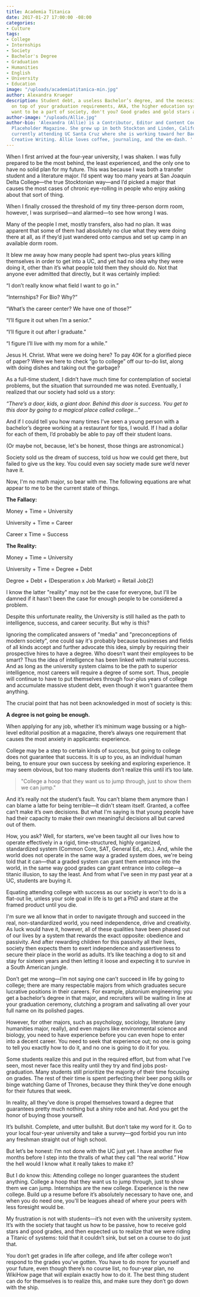 ```yaml
---
title: Academia Titanica
date: 2017-01-27 17:00:00 -08:00
categories:
- Culture
tags:
- College
- Internships
- Society
- Bachelor's Degree
- Graduation
- Humanities
- English
- University
- Education
image: "/uploads/academiatitanica-min.jpg"
author: Alexandra Krueger
description: Student debt, a useless Bachelor’s degree, and the necessity of internships
  on top of your graduation requirements, AKA, the higher education system. You do
  want to be a part of society, don't you? Good grades and gold stars are a must.
author-image: "/uploads/Allie.jpg"
author-bio: 'Alexandra (Allie) is a Contributor, Editor and Content Coordinator for
  Placeholder Magazine. She grew up in both Stockton and Linden, California, and is
  currently attending UC Santa Cruz where she is working toward her Bachelor''s in
  Creative Writing. Allie loves coffee, journaling, and the em-dash. '
---
```


When I first arrived at the four-year university, I was shaken. I was fully prepared to be the most behind, the least experienced, and the only one to have no solid plan for my future. This was because I was both a transfer student and a literature major. I’d spent way too many years at San Joaquin Delta College—the true Stocktonian way—and I’d picked a major that causes the most cases of chronic eye-rolling in people who enjoy asking about that sort of thing.

When I finally crossed the threshold of my tiny three-person dorm room, however, I was surprised—and alarmed—to see how wrong I was.

Many of the people I met, mostly transfers, also had no plan. It was apparent that some of them had absolutely no clue what they were doing there at all, as if they’d just wandered onto campus and set up camp in an available dorm room.

It blew me away how many people had spent two-plus years killing themselves in order to get into a UC, and yet had no idea why they were doing it, other than it’s what people told them they should do. Not that anyone ever admitted that directly, but it was certainly implied:

“I don’t really know what field I want to go in.”

“Internships? For Bio? Why?”

“What’s the career center? We have one of those?”

“I’ll figure it out when I’m a senior.”

“I’ll figure it out after I graduate.”

“I figure I’ll live with my mom for a while.”

Jesus H. Christ. What were we doing here? To pay 40K for a glorified piece of paper? Were we here to check “go to college” off our to-do list, along with doing dishes and taking out the garbage?

As a full-time student, I didn’t have much time for contemplation of societal problems, but the situation that surrounded me was noted. Eventually, I realized that our society had sold us a story:

*“There’s a door, kids, a giant door. Behind this door is success. You get to this door by going to a magical place called college…”*

And if I could tell you how many times I’ve seen a young person with a bachelor’s  degree working at a restaurant for tips, I would. If I had a dollar for each of them, I’d probably be able to pay off their student loans.

\(Or maybe not, because, let's be honest, those things are astronomical.)

Society sold us the dream of success, told us how we could get there, but failed to give us the key. You could even say society made sure we’d never have it.

Now, I'm no math major, so bear with me. The following equations are what appear to me to be the current state of things.

**The Fallacy:**

Money \+ Time = University

University \+ Time = Career

Career x Time = Success

**The Reality:**

Money + Time = University

University + Time = Degree + Debt

Degree + Debt + (Desperation x Job Market) = Retail Job(2)

I know the latter "reality" may not be the case for everyone, but I'll be damned if it hasn't been the case for enough people to be considered a problem.

Despite this unfortunate reality, the University is still hailed as the path to intelligence, success, and career security. But why is this?

Ignoring the complicated answers of "media" and "preconceptions of modern society", one could say it's probably because businesses and fields of all kinds accept and further advocate this idea, simply by requiring their prospective hires to have a degree. Who doesn’t want their employees to be smart? Thus the idea of intelligence has been linked with material success. And as long as the university system claims to be the path to superior intelligence, most careers will require a degree of some sort. Thus, people will continue to have to put themselves through four-plus years of college and accumulate massive student debt, even though it won't guarantee them anything.

The crucial point that has not been acknowledged in most of society is this:

**A degree is not going be enough.**

When applying for any job, whether it’s minimum wage bussing or a high-level editorial position at a magazine, there’s always one requirement that causes the most anxiety in applicants: experience.

College may be a step to certain kinds of success, but going to college does not guarantee that success. It is up to you, as an individual human being, to ensure your own success by seeking and exploring experience. It may seem obvious, but too many students don’t realize this until it’s too late.

>"College a hoop that they want us to jump through, just to show them we can jump."

And it’s really not the student’s fault. You can’t blame them anymore than I can blame a latte for being terrible—it didn't steam itself. Granted, a coffee can’t make it’s own decisions. But what I'm saying is that young people have had their capacity to make their own meaningful decisions all but carved out of them.

How, you ask? Well, for starters, we've been taught all our lives how to operate effectively in a rigid, time-structured, highly organized, standardized system (Common Core, SAT, General Ed., etc.). And, while the world does not operate in the same way a graded system does, we're being told that it can—that a graded system can grant them entrance into the world, in the same way good grades can grant entrance into college—a titanic illusion, to say the least. And from what I’ve seen in my past year at a UC, students are buying it.

Equating attending college with success as our society is won't to do is a flat-out lie, unless your sole goal in life is to get a PhD and stare at the framed product until you die.

I'm sure we all know that in order to navigate through and succeed in the real, non-standardized world, you need independence, drive and creativity. As luck would have it, however, all of these qualities have been phased out of our lives by a system that rewards the exact opposite: obedience and passivity. And after rewarding children for this passivity all their lives, society then expects them to exert independence and assertiveness to secure their place in the world as adults. It’s like teaching a dog to sit and stay for sixteen years and then letting it loose and expecting it to survive in a South American jungle.

Don’t get me wrong—I’m not saying one can’t succeed in life by going to college; there are many respectable majors from which graduates secure lucrative positions in their careers. For example, plutonium engineering: you get a bachelor’s degree in that major, and recruiters will be waiting in line at your graduation ceremony, clutching a program and salivating all over your full name on its polished pages.

However, for other majors, such as psychology, sociology, literature (any humanities major, really), and even majors like environmental science and biology, you need to have experience before you can even hope to enter into a decent career. You need to seek that experience out; no one is going to tell you exactly how to do it, and no one is going to do it for you.

Some students realize this and put in the required effort, but from what I’ve seen, most never face this reality until they try and find jobs post-graduation. Many students still prioritize the majority of their time focusing on grades. The rest of their time is spent perfecting their beer pong skills or binge watching Game of Thrones, because they think they’ve done enough for their futures that week.

In reality, all they’ve done is propel themselves toward a degree that guarantees pretty much nothing but a shiny robe and hat. And you get the honor of buying those yourself.

It’s bullshit. Complete, and utter bullshit. But don’t take my word for it. Go to your local four-year university and take a survey—god forbid you run into any freshman straight out of high school. 

But let’s be honest: I’m not done with the UC just yet. I have another five months before I step into the thralls of what they call “the real world.” How the hell would I know what it really takes to make it?

But I do know this: Attending college no longer guarantees the student anything. College a hoop that they want us to jump through, just to show them we can jump. Internships are the new college. Experience is the new college. Build up a resume before it’s absolutely necessary to have one, and when you do need one, you'll be leagues ahead of where your peers with less foresight would be.

My frustration is not with students—it’s not even with the university system. It’s with the society that taught us how to be passive, how to receive gold stars and good grades, and then expected us to realize that we were riding a Titanic of systems: told that it couldn’t sink, but set on a course to do just that.

You don’t get grades in life after college, and life after college won’t respond to the grades you’ve gotten. You have to do more for yourself and your future, even though there’s no course list, no four-year plan, no WikiHow page that will explain exactly how to do it. The best thing student can do for themselves is to realize this, and make sure they don’t go down with the ship.